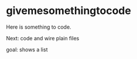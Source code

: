 givemesomethingtocode
=====================

Here is something to code.

Next: code and wire plain files

goal: shows a list


